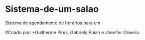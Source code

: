 # Sistema-de-um-salao
Sistema de agendamento de horários para um 

#Criado por: *Guilherme Pires, Gabriely Poian e Jhenifer Oliveira.
